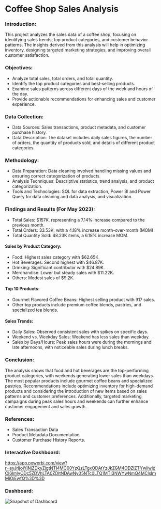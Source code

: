 # Coffee Shop Sales Analysis
### Introduction:
This project analyzes the sales data of a coffee shop, focusing on identifying sales trends, top product categories, and customer behavior patterns. The insights derived from this analysis will help in optimizing inventory, designing targeted marketing strategies, and improving overall customer satisfaction.

### Objectives:
*	Analyze total sales, total orders, and total quantity.
*	Identify the top product categories and best-selling products.
*	Examine sales patterns across different days of the week and hours of the day.
*	Provide actionable recommendations for enhancing sales and customer experience.

### Data Collection:
*	Data Sources: Sales transactions, product metadata, and customer purchase history.
*	Data Description: The dataset includes daily sales figures, the number of orders, the quantity of products sold, and details of different product categories.
### Methodology:
*	Data Preparation: Data cleaning involved handling missing values and ensuring correct categorization of products.
*	Analysis Techniques: Descriptive statistics, trend analysis, and product categorization.
*	Tools and Technologies: SQL for data extraction, Power BI and Power Query for data cleaning and data analysis, and visualization.
### Findings and Results (For May 2023):
*	Total Sales: $157K, representing a 7.14% increase compared to the previous month.
*	Total Orders: 33.53K, with a 4.18% increase month-over-month (MOM).
*	Total Quantity Sold: 48.23K items, a 6.18% increase MOM.
####	Sales by Product Category:
*	Food: Highest sales category with $62.65K.
*	Hot Beverages: Second highest with $46.87K.
*	Drinking: Significant contributor with $24.89K.
*	Merchandise: Lower but steady sales with $11.22K.
*	Others: Modest sales of $9.2K.
####	Top 10 Products:
*	Gourmet Flavored Coffee Beans: Highest selling product with 917 sales.
*	Other top products include premium coffee blends, pastries, and specialized tea blends.
####	Sales Trends:
+	Daily Sales: Observed consistent sales with spikes on specific days.
+	Weekend vs. Weekday Sales: Weekend has less sales than weekday.
+	Sales by Days/Hours: Peak sales hours were during the mornings and late afternoons, with noticeable sales during lunch breaks.

### Conclusion:
The analysis shows that food and hot beverages are the top-performing product categories, with weekends generating lower sales than weekdays. The most popular products include gourmet coffee beans and specialized pastries. Recommendations include optimizing inventory for high-demand products and considering the introduction of new items based on sales patterns and customer preferences. Additionally, targeted marketing campaigns during peak sales hours and weekends can further enhance customer engagement and sales growth.
### References:
*	Sales Transaction Data
*	Product Metadata Documentation.
*	Customer Purchase History Reports.

### Interactive Dashboard:

https://app.powerbi.com/view?r=eyJrIjoiYjNjZDkyZjgtNTI4MC00YzQzLTgxODAtYzJkZGM4ODZlZTYwIiwidCI6ImIyODc5ZDVhLTA0ZDItNDAwNy05NTc0LTQ1MTI3NWYwNmQ4MCIsImMiOjEwfQ%3D%3D

### Dashboard:

![Snapshot of Dashboard](https://github.com/user-attachments/assets/1ec42191-15d4-46fd-879e-86a39963b4fa)


